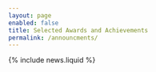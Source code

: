 ```yaml
---
layout: page
enabled: false
title: Selected Awards and Achievements
permalink: /announcments/
---
```


{% include news.liquid %}
